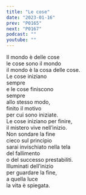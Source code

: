 ```yaml
---
title: "Le cose"
date: "2023-01-16"
prev: "P0165"
next: "P0167"
podcast: ""
youtube: ""
---
```


Il mondo è delle cose  
le cose sono il mondo  
il mondo è la cosa delle cose.  
Le cose iniziano  
sempre  
e le cose finiscono  
sempre  
allo stesso modo,  
finito il motivo  
per cui sono iniziate.  
Le cose iniziano per finire,  
il mistero vive nell’inizio.  
Non sondare la fine  
cieco sul principio  
sarai invischiato nella tela  
del fallimento  
o del successo prestabiliti.  
Illuminati dell’inizio  
per guardare la fine,  
a quella luce  
la vita è spiegata.
